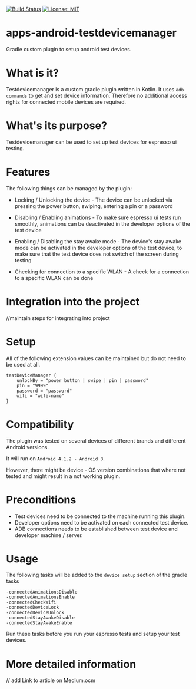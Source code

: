 [![Build Status](https://travis-ci.com/spring-media/apps-android-testdevicemanager.svg?token=xAVzxLGs5Eppk88QPiED&branch=master)](https://travis-ci.com/spring-media/apps-android-testdevicemanager)
[![License: MIT](https://img.shields.io/badge/License-MIT-blue.svg)](https://opensource.org/licenses/MIT)

# apps-android-testdevicemanager
Gradle custom plugin to setup android test devices.

# What is it?
Testdevicemanager is a custom gradle plugin written in Kotlin. It uses ```adb commands``` to get and set device information. Therefore no additional access rights for connected mobile devices are required.

# What's its purpose?
Testdevicemanager can be used to set up test devices for espresso ui testing.

# Features
The following things can be managed by the plugin:

- Locking / Unlocking the device - The device can be unlocked via pressing the power button, swiping, entering a pin or a password

- Disabling / Enabling animations - To make sure espresso ui tests run smoothly, animations can be deactivated in the developer options of the test device

- Enabling / Disabling the stay awake mode - The device's stay awake mode can be activated in the developer options of the test device, to make sure that the test device does not switch of the screen during testing

- Checking for connection to a specific WLAN - A check for a connection to a specific WLAN can be done

# Integration into the project
//maintain steps for integrating into project

# Setup
All of the following extension values can be maintained but do not need to be used at all.
``` 
testDeviceManager {
    unlockBy = "power button | swipe | pin | password"
    pin = "9999"
    password = "password"
    wifi = "wifi-name"
}
```
# Compatibility
The plugin was tested on several devices of different brands and different Android versions. 

It will run on ```Android 4.1.2 - Android 8```. 

However, there might be device - OS version combinations that where not tested and might result in a not working plugin.

# Preconditions
- Test devices need to be connected to the machine running this plugin.
- Developer options need to be activated on each connected test device.
- ADB connections needs to be established between test device and developer machine / server.

# Usage 
The following tasks will be added to the ```device setup``` section of the gradle tasks
```
-connectedAnimationsDisable
-connectedAnimationsEnable
-connectedCheckWifi
-connectedDeviceLock
-connectedDeviceUnlock
-connectedStayAwakeDisable
-connectedStayAwakeEnable
```
Run these tasks before you run your espresso tests and setup your test devices.

# More detailed information
// add Link to article on Medium.ocm
